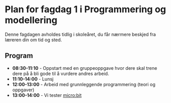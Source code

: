 # Plan for fagdag 1 i Programmering og modellering

Denne fagdagen avholdes tidlig i skoleåret, du får nærmere beskjed fra læreren din om tid og sted.

## Program

* **08:30-11:10** - Oppstart med en gruppeoppgave hvor dere skal trene dere på å bli gode til å vurdere andres arbeid.
* **11:10-14:00** - Lunsj
* **12:00-13:00** - Arbeid med grunnleggende programmering (teori og oppgaver)
* **13:00-14:00** - Vi tester [micro:bit](https://github.com/fagstoff/ProgMod/blob/master/Prosjektoppgaver/microbit.md)
